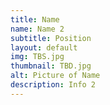```yaml
---
title: Name
name: Name 2
subtitle: Position
layout: default
img: TBS.jpg
thumbnail: TBD.jpg
alt: Picture of Name
description: Info 2
---
```

